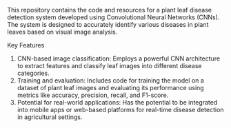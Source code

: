 This repository contains the code and resources for a plant leaf disease detection system developed using Convolutional Neural Networks (CNNs). The system is designed to accurately identify various diseases in plant leaves based on visual image analysis.

Key Features

1. CNN-based image classification: Employs a powerful CNN architecture to extract features and classify leaf images into different disease categories.
2. Training and evaluation: Includes code for training the model on a dataset of plant leaf images and evaluating its performance using metrics like accuracy, precision, recall, and F1-score.
3. Potential for real-world applications: Has the potential to be integrated into mobile apps or web-based platforms for real-time disease detection in agricultural settings.

